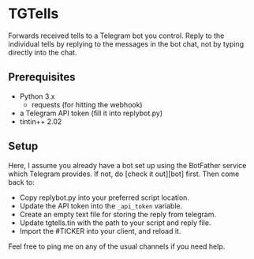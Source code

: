 # TGTells

Forwards received tells to a Telegram bot you control. Reply to the individual
tells by replying to the messages in the bot chat, not by typing directly into
the chat.

## Prerequisites

- Python 3.x
  - requests (for hitting the webhook)
- a Telegram API token (fill it into replybot.py)
- tintin++ 2.02

## Setup

Here, I assume you already have a bot set up using the BotFather service which
Telegram provides. If not, do [check it out][bot] first. Then come back to:

- Copy replybot.py into your preferred script location.
- Update the API token into the `_api_token` variable.
- Create an empty text file for storing the reply from telegram.
- Update tgtells.tin with the path to your script and reply file.
- Import the #TICKER into your client, and reload it.

Feel free to ping me on any of the usual channels if you need help.
